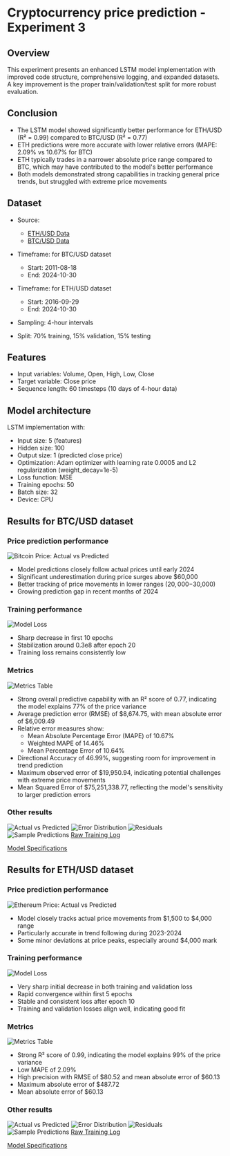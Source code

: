 # Cryptocurrency price prediction - Experiment 3

## Overview
This experiment presents an enhanced LSTM model implementation with improved code structure, comprehensive logging, and expanded datasets. A key improvement is the proper train/validation/test split for more robust evaluation. 

## Conclusion

- The LSTM model showed significantly better performance for ETH/USD (R² = 0.99) compared to BTC/USD (R² = 0.77)
- ETH predictions were more accurate with lower relative errors (MAPE: 2.09% vs 10.67% for BTC)
- ETH typically trades in a narrower absolute price range compared to BTC, which may have contributed to the model's better performance
- Both models demonstrated strong capabilities in tracking general price trends, but struggled with extreme price movements

## Dataset
- Source:
  - [ETH/USD Data](https://www.kaggle.com/datasets/imranbukhari/comprehensive-ethusd-1m-data)
  - [BTC/USD Data](https://www.kaggle.com/datasets/imranbukhari/comprehensive-btcusd-1m-data)

- Timeframe: for BTC/USD dataset
  - Start: 2011-08-18
  - End: 2024-10-30
- Timeframe: for ETH/USD dataset
  - Start: 2016-09-29
  - End: 2024-10-30
- Sampling: 4-hour intervals
- Split: 70% training, 15% validation, 15% testing

## Features
- Input variables: Volume, Open, High, Low, Close
- Target variable: Close price
- Sequence length: 60 timesteps (10 days of 4-hour data)

## Model architecture
LSTM implementation with:
- Input size: 5 (features)
- Hidden size: 100
- Output size: 1 (predicted close price)
- Optimization: Adam optimizer with learning rate 0.0005 and L2 regularization (weight_decay=1e-5)
- Loss function: MSE
- Training epochs: 50
- Batch size: 32
- Device: CPU

## Results for BTC/USD dataset

### Price prediction performance
![Bitcoin Price: Actual vs Predicted](results/btc/time_series.png)
- Model predictions closely follow actual prices until early 2024
- Significant underestimation during price surges above $60,000
- Better tracking of price movements in lower ranges ($20,000-$30,000)
- Growing prediction gap in recent months of 2024


### Training performance
![Model Loss](results/btc/training_history.png)

- Sharp decrease in first 10 epochs
- Stabilization around 0.3e8 after epoch 20
- Training loss remains consistently low

### Metrics
![Metrics Table](results/btc/metrics_table.png)

- Strong overall predictive capability with an R² score of 0.77, indicating the model explains 77% of the price variance
- Average prediction error (RMSE) of $8,674.75, with mean absolute error of $6,009.49
- Relative error measures show:
  - Mean Absolute Percentage Error (MAPE) of 10.67%
  - Weighted MAPE of 14.46%
  - Mean Percentage Error of 10.64%
- Directional Accuracy of 46.99%, suggesting room for improvement in trend prediction
- Maximum observed error of $19,950.94, indicating potential challenges with extreme price movements
- Mean Squared Error of $75,251,338.77, reflecting the model's sensitivity to larger prediction errors


### Other results
![Actual vs Predicted](results/btc/actual_vs_predicted.png)
![Error Distribution](results/btc/error_distribution.png)
![Residuals](results/btc/residuals.png)
![Sample Predictions](results/btc/sample_predictions.png)
[Raw Training Log](results/btc/training.log)

[Model Specifications](results/btc/model_specifications.txt)

## Results for ETH/USD dataset

### Price prediction performance
![Ethereum Price: Actual vs Predicted](results/eth/time_series.png)

- Model closely tracks actual price movements from $1,500 to $4,000 range
- Particularly accurate in trend following during 2023-2024
- Some minor deviations at price peaks, especially around $4,000 mark

### Training performance
![Model Loss](results/eth/training_history.png)

- Very sharp initial decrease in both training and validation loss
- Rapid convergence within first 5 epochs
- Stable and consistent loss after epoch 10
- Training and validation losses align well, indicating good fit

### Metrics
![Metrics Table](results/eth/metrics_table.png)

- Strong R² score of 0.99, indicating the model explains 99% of the price variance
- Low MAPE of 2.09%
- High precision with RMSE of $80.52 and mean absolute error of $60.13
- Maximum absolute error of $487.72
- Mean absolute error of $60.13

### Other results
![Actual vs Predicted](results/eth/actual_vs_predicted.png)
![Error Distribution](results/eth/error_distribution.png)
![Residuals](results/eth/residuals.png)
![Sample Predictions](results/eth/sample_predictions.png)
[Raw Training Log](results/eth/training.log)

[Model Specifications](results/eth/model_specifications.txt)